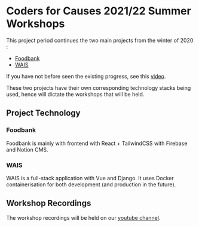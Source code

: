 # Coders for Causes 2021/22 Summer Workshops

This project period continues the two main projects from the winter of 2020 :

- [Foodbank](https://github.com/codersforcauses/foodbank)
- [WAIS](https://github.com/codersforcauses/wais)

If you have not before seen the existing progress, see this [video](https://www.youtube.com/watch?v=rOXT595PxvU).

These two projects have their own corresponding technology stacks being used, hence will dictate the workshops that will be held.

## Project Technology

### Foodbank
Foodbank is mainly with frontend with React + TailwindCSS with Firebase and Notion CMS.

### WAIS
WAIS is a full-stack application with Vue and Django. It uses Docker containerisation for both development (and production in the future).

## Workshop Recordings
The workshop recordings will be held on our [youtube channel](https://www.youtube.com/channel/UCp47I0qUXeGgSK0AtFJSkbQ).
